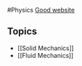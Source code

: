#Physics 
[Good website](https://www.continuummechanics.org/)
## Topics
* [[Solid Mechanics]]
* [[Fluid Mechanics]]